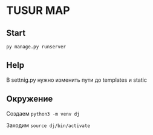 # TUSUR MAP

## Start

```py manage.py runserver```

## Help

В settnig.py нужно изменить пути до templates и static


## Окружение
Создаем
```python3 -m venv dj```

Заходим
```source dj/bin/activate```